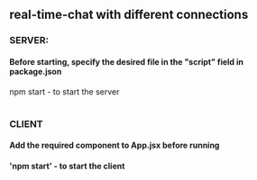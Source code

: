 ## real-time-chat with different connections

### SERVER:

#### Before starting, specify the desired file in the "script" field in package.json
npm start - to start the server

#

### CLIENT

#### Add the required component to App.jsx before running
#### 'npm start' - to start the client
